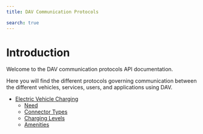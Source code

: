 ```yaml
---
title: DAV Communication Protocols

search: true
---
```


# Introduction

Welcome to the DAV communication protocols API documentation.

Here you will find the different protocols governing communication between the different vehicles, services, users, and applications using DAV.

<ul>
  <li>
    <a href="./ev_charging.html">Electric Vehicle Charging</a>
    <ul>
      <li><a href="./ev_charging.html#need">Need</a></li>
      <li><a href="./ev_charging.html#connector-types">Connector Types</a></li>
      <li><a href="./ev_charging.html#charging-levels">Charging Levels</a></li>
      <li><a href="./ev_charging.html#amenities">Amenities</a></li>
    </ul>
  </li>
</ul>

